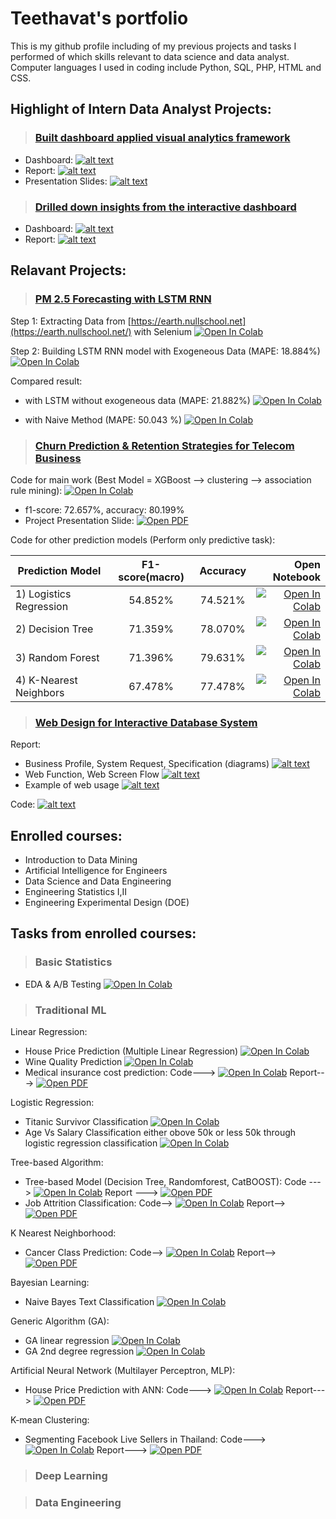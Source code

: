 # Teethavat's portfolio

This is my github profile including of my previous projects and tasks I performed of which skills relevant to data science and data analyst. Computer languages I used in coding include Python, SQL, PHP, HTML and CSS. 

## Highlight of Intern Data Analyst Projects:

> ### [Built dashboard applied visual analytics framework](https://github.com/teethavattcp/teethavat_port_data/tree/main/Intern_Proj_DA/01_Visual_Analytics_Dashboard "Go to folder in Github") 

* Dashboard: [![alt text](https://github.com/teethavattcp/teethavat_port_data/blob/main/img/badge_img.gif "Open Dashboard")](https://github.com/teethavattcp/teethavat_port_data/blob/main/Intern_Proj_DA/01_Visual_Analytics_Dashboard/Intern_01_VA_Dashboard.jpg)
* Report: [![alt text](https://github.com/teethavattcp/teethavat_port_data/blob/main/img/badge_pdf.gif "Open PDF")](https://github.com/teethavattcp/teethavat_port_data/blob/main/Intern_Proj_DA/01_Visual_Analytics_Dashboard/Intern_01_report_VA_dashboard.pdf)
* Presentation Slides: [![alt text](https://github.com/teethavattcp/teethavat_port_data/blob/main/img/badge_pdf.gif "Open PDF")](https://github.com/teethavattcp/teethavat_port_data/blob/main/Intern_Proj_DA/01_Visual_Analytics_Dashboard/Intern_01_slides_VA.pdf)

> ### [Drilled down insights from the interactive dashboard](https://github.com/teethavattcp/teethavat_port_data/tree/main/Intern_Proj_DA/02_COVID_Interactive_Dashboard "Go to folder in Github")
* Dashboard: [![alt text](https://github.com/teethavattcp/teethavat_port_data/blob/main/img/badge_img.gif "Open Dashboard")](https://github.com/teethavattcp/teethavat_port_data/blob/main/Intern_Proj_DA/02_COVID_Interactive_Dashboard/Intern_02_Interactive_Dashboard_final.png)
* Report: [![alt text](https://github.com/teethavattcp/teethavat_port_data/blob/main/img/badge_pdf.gif "Open PDF")](https://github.com/teethavattcp/teethavat_port_data/blob/main/Intern_Proj_DA/02_COVID_Interactive_Dashboard/Intern_02_report_interactive_dashboard.pdf)

## Relavant Projects:

> ### [PM 2.5 Forecasting with LSTM RNN](https://github.com/teethavattcp/teethavat_port_data/tree/main/Projects/01_PM_2.5_Forecasting_with_LSTM_RNN "Go to folder in Github")

Step 1: Extracting Data from [https://earth.nullschool.net](https://earth.nullschool.net/) with Selenium [![Open In Colab](https://github.com/Teethavattcp/teethavat_port_data/blob/main/img/colab-badge.svg)](https://colab.research.google.com/drive/1zLPFnpIX3Hk1bdTPUKAtQ0Z4AJTXpfpH?usp=sharing)

Step 2: Building LSTM RNN model with Exogeneous Data (MAPE: 18.884%) [![Open In Colab](https://github.com/Teethavattcp/teethavat_port_data/blob/main/img/colab-badge.svg)](https://colab.research.google.com/drive/1lg2AJyZOjypWqPZS9s2pAIJ6gtUiEstE?usp=sharing)

Compared result:

* with LSTM without exogeneous data (MAPE: 21.882%) [![Open In Colab](https://github.com/Teethavattcp/teethavat_port_data/blob/main/img/colab-badge.svg)](https://colab.research.google.com/drive/1zPgGMfIdcmhy2iL0ihxQt6M9dvftewBz?usp=sharing)

* with Naive Method (MAPE: 50.043 %) [![Open In Colab](https://github.com/Teethavattcp/teethavat_port_data/blob/main/img/colab-badge.svg)](https://colab.research.google.com/drive/1M2D-IPBm5CVwQVscWA4b6fid70SRcdw_?usp=sharing)

> ### [Churn Prediction & Retention Strategies for Telecom Business](https://github.com/teethavattcp/teethavat_port_data/tree/main/Projects/02_Churn_Prediction_%26_Retention_Strategies_for_Telecom_Business "Go to folder in Github")

Code for main work (Best Model = XGBoost --> clustering --> association rule mining): [![Open In Colab](https://github.com/Teethavattcp/teethavat_port_data/blob/main/img/colab-badge.svg)](https://colab.research.google.com/drive/1qZGmhF9Jft5VHlxWHva9BXMTEdDejth2?usp=sharing)
* f1-score: 72.657%, accuracy: 80.199% 
* Project Presentation Slide: [![Open PDF](https://github.com/teethavattcp/teethavat_port_data/blob/main/img/badge_pdf.gif)](https://drive.google.com/file/d/18DHvPsWPEvvzjNDww-H5U23UMtdbeiIp/view?usp=sharing)

Code for other prediction models (Perform only predictive task):

| Prediction Model        | F1-score(macro)| Accuracy  | Open Notebook                                                                                             |
| ----------------------- |:--------------:| :--------:| ---------------------------------------------------------------------------------------------------------:| 
| 1) Logistics Regression | 54.852%        | 74.521%   | [![Open In Colab](https://github.com/Teethavattcp/teethavat_port_data/blob/main/img/colab-badge.svg)](https://colab.research.google.com/drive/1seBXoAoBpdqaxq2Uwx12H3vSoIVT7QoR?usp=sharing) |
| 2) Decision Tree        | 71.359%        | 78.070%   | [![Open In Colab](https://github.com/Teethavattcp/teethavat_port_data/blob/main/img/colab-badge.svg)](https://colab.research.google.com/drive/1UMKEKYmSaUGkXpbp27T1yDlqq4k8U1BS?usp=sharing) |
| 3) Random Forest        | 71.396%        | 79.631%   | [![Open In Colab](https://github.com/Teethavattcp/teethavat_port_data/blob/main/img/colab-badge.svg)](https://colab.research.google.com/drive/1e81g6jMNympIRsciU6cwAARPy76IbitM?usp=sharing) |
| 4) K-Nearest Neighbors  | 67.478%        | 77.478%   | [![Open In Colab](https://github.com/Teethavattcp/teethavat_port_data/blob/main/img/colab-badge.svg)](https://colab.research.google.com/drive/1VUd6g-PQivLkMT8OwecmnyBJRzOui0D4?usp=sharing) |

> ### [Web Design for Interactive Database System](https://github.com/teethavattcp/teethavat_port_data/tree/main/Projects/03_Interactive_Database_Website_System "Go to folder in Github")

Report:
* Business Profile, System Request, Specification (diagrams) [![alt text](https://github.com/teethavattcp/teethavat_port_data/blob/main/img/badge_pdf.gif "Open PDF")](https://github.com/teethavattcp/teethavat_port_data/blob/main/Projects/03_Interactive_Database_Website_System/03_Interactive_db_web_01_Biz_Request_Spec.pdf)
* Web Function, Web Screen Flow [![alt text](https://github.com/teethavattcp/teethavat_port_data/blob/main/img/badge_pdf.gif "Open PDF")](https://github.com/teethavattcp/teethavat_port_data/blob/main/Projects/03_Interactive_Database_Website_System/03_Interactive_db_web_02_Func_ScreenFlow.pdf)
* Example of web usage [![alt text](https://github.com/teethavattcp/teethavat_port_data/blob/main/img/badge_pdf.gif "Open PDF")](https://github.com/teethavattcp/teethavat_port_data/blob/main/Projects/03_Interactive_Database_Website_System/03_Interactive_db_web_03_Example_usage.pdf)

Code: [![alt text](https://github.com/teethavattcp/teethavat_port_data/blob/main/img/badge_openfile.gif "Open File Path in Github")](https://github.com/teethavattcp/teethavat_port_data/tree/main/Projects/03_Interactive_Database_Website_System/Comp%20IT%20Final%20Project%20Code)

## Enrolled courses:
* Introduction to Data Mining
* Artificial Intelligence for Engineers
* Data Science and Data Engineering
* Engineering Statistics I,II
* Engineering Experimental Design (DOE)

## Tasks from enrolled courses:
> ### Basic Statistics
* EDA & A/B Testing [![Open In Colab](https://github.com/Teethavattcp/teethavat_port_data/blob/main/img/colab-badge.svg "Open .ipynb")](https://colab.research.google.com/drive/18wXoPUpuv9nFoIgz8iLJh6sA950QuIQr#scrollTo=QdcLP_oG3DNE)
> ### Traditional ML 
Linear Regression: 
* House Price Prediction (Multiple Linear Regression) [![Open In Colab](https://github.com/Teethavattcp/teethavat_port_data/blob/main/img/colab-badge.svg "House Price Prediction (Multiple Linear Regression)")](https://colab.research.google.com/drive/1s3SiOHarZ7IFSQk8Y_GXAKgJfyWoooHl) 
* Wine Quality Prediction [![Open In Colab](https://github.com/Teethavattcp/teethavat_port_data/blob/main/img/colab-badge.svg "Wine Quality Prediction")](https://colab.research.google.com/drive/1YiczsOJBonyaK2tpb6ybjhXBMHOWkzTB#scrollTo=mg2ZryWkGsLd)
* Medical insurance cost prediction: Code---> [![Open In Colab](https://github.com/Teethavattcp/teethavat_port_data/blob/main/img/colab-badge.svg "Medical insurance cost prediction")](https://drive.google.com/file/d/1G3HBqX-PoIpRgbV1AX3SIuBRuQvnsG_o/view?usp=sharing) Report---> [![Open PDF](https://github.com/teethavattcp/teethavat_port_data/blob/main/img/badge_pdf.gif "Open report")](https://drive.google.com/file/d/1eBL-pa06QKyMHjWB0KYM59qHe431F-Me/view?usp=sharing)

Logistic Regression: 
* Titanic Survivor Classification [![Open In Colab](https://github.com/Teethavattcp/teethavat_port_data/blob/main/img/colab-badge.svg "Titanic Survivor Classification")](https://colab.research.google.com/drive/1h1bDf7HBysBoQSB7CCa-8CY7t9gC72yR#scrollTo=01BWtH7hIfJc) 
* Age Vs Salary Classification either obove 50k or less 50k through logistic regression classification [![Open In Colab](https://github.com/Teethavattcp/teethavat_port_data/blob/main/img/colab-badge.svg "Age Vs Salary Classification either obove 50k or less 50k")](https://colab.research.google.com/drive/1n3M5Wp2PQ4RM22QrudPxJ5afgiXzuO80)

Tree-based Algorithm: 
* Tree-based Model (Decision Tree, Randomforest, CatBOOST): Code ---> [![Open In Colab](https://github.com/Teethavattcp/teethavat_port_data/blob/main/img/colab-badge.svg "Tree-based Model: DT, RF, CatBOOST")](https://colab.research.google.com/drive/19DeXZbOHxNpwBhCQpXPzDCZ2smFrWQ_Q#scrollTo=EkS1kpKNFUet)  Report ---> [![Open PDF](https://github.com/teethavattcp/teethavat_port_data/blob/main/img/badge_pdf.gif "Open performance summary report")](https://drive.google.com/drive/folders/1uLrittAvh9GmRMqkcfWA5uBEAPqGwndZ)
* Job Attrition Classification: Code--> [![Open In Colab](https://github.com/Teethavattcp/teethavat_port_data/blob/main/img/colab-badge.svg "Job Attrition Classification")](https://drive.google.com/file/d/1q2M7m7Ucu1hLS4azDyh_15LQqfQEAL97/view?usp=sharing)  Report--> [![Open PDF](https://github.com/teethavattcp/teethavat_port_data/blob/main/img/badge_pdf.gif "Open report")](https://drive.google.com/file/d/1HLrDeCIuvTaEg5EqWmS6Aan8NB4KHEHd/view?usp=sharing)

K Nearest Neighborhood:
* Cancer Class Prediction: Code--> [![Open In Colab](https://github.com/Teethavattcp/teethavat_port_data/blob/main/img/colab-badge.svg "Cancer Class Prediction")](https://drive.google.com/file/d/1hJhe_oMPlrjWxiM6pxSKMCW_g1Ist7fc/view?usp=sharing)  Report--> [![Open PDF](https://github.com/teethavattcp/teethavat_port_data/blob/main/img/badge_pdf.gif "Open report")](https://drive.google.com/drive/folders/1a-rRNaV64jV7ZuWbUd5bBeBb0tkzwKKz)

Bayesian Learning:
* Naive Bayes Text Classification [![Open In Colab](https://github.com/Teethavattcp/teethavat_port_data/blob/main/img/colab-badge.svg "Naive Bayes Text Classification")](https://colab.research.google.com/drive/1j2TXtFzttokVdcvYkYYJPpx54XOcbJ0s#scrollTo=CZZ8olMIJh5P)

Generic Algorithm (GA): 
* GA linear regression [![Open In Colab](https://github.com/Teethavattcp/teethavat_port_data/blob/main/img/colab-badge.svg "GA linear regression")](https://colab.research.google.com/drive/1eqe8LAITgb4SuugKlcUwGNzietQR9QBi#scrollTo=Kun4KzlzzO76) 
* GA 2nd degree regression [![Open In Colab](https://github.com/Teethavattcp/teethavat_port_data/blob/main/img/colab-badge.svg "GA 2nddegree regression")](https://colab.research.google.com/drive/1z4TpTbC-hpOq1bPt8uvyW_Hiz1symn2r)

Artificial Neural Network (Multilayer Perceptron, MLP): 
* House Price Prediction with ANN: Code---> [![Open In Colab](https://github.com/Teethavattcp/teethavat_port_data/blob/main/img/colab-badge.svg "GA linear regression")](https://colab.research.google.com/drive/1bWt-3z4iuGjLoSlR4RS8U9Ndes5BeY7T) Report---> [![Open PDF](https://github.com/teethavattcp/teethavat_port_data/blob/main/img/badge_pdf.gif "Open report")](https://drive.google.com/file/d/158NeOLrQQuhnGypyLmVJY4dnvMazjJZS/view?usp=sharing)

K-mean Clustering:
* Segmenting Facebook Live Sellers in Thailand: Code---> [![Open In Colab](https://github.com/Teethavattcp/teethavat_port_data/blob/main/img/colab-badge.svg "Facebook Live Sellers in Thailand")](https://colab.research.google.com/drive/1hkUrGExeIaJgaBWvDrppN17cwUYGitbQ) Report---> [![Open PDF](https://github.com/teethavattcp/teethavat_port_data/blob/main/img/badge_pdf.gif "Open report")](https://drive.google.com/file/d/1I-dR1JMGMf_kwxOZb6-xrceqnk-Vro7B/view?usp=sharing)
> ### Deep Learning

> ### Data Engineering
